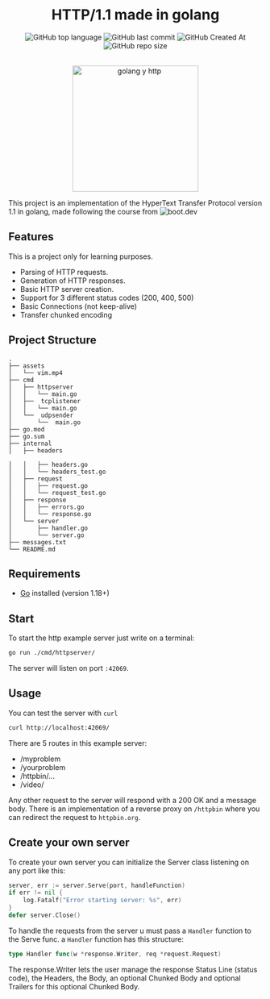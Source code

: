 <div align="center">

# HTTP/1.1 made in golang

![GitHub top language](https://img.shields.io/github/languages/top/alerone/httpfromtcp?color=%2377CDFF)
![GitHub last commit](https://img.shields.io/github/last-commit/alerone/httpfromtcp?color=%23bc0bbf)
![GitHub Created At](https://img.shields.io/github/created-at/alerone/httpfromtcp?color=%230dba69)
![GitHub repo size](https://img.shields.io/github/repo-size/alerone/httpfromtcp?color=%23390385)

<br>

<img src="https://github.com/user-attachments/assets/1bc11981-5738-4a70-aa24-2a9a6eea563a" alt="golang y http" width="250" height="250"/>

</div>

This project is an implementation of the HyperText Transfer Protocol version 1.1 in golang, made following the course from ![boot.dev](https://www.boot.dev/courses/learn-http-protocol-golang)


## Features

This is a project only for learning purposes.

- Parsing of HTTP requests.
- Generation of HTTP responses.
- Basic HTTP server creation.
- Support for 3 different status codes (200, 400, 500)
- Basic Connections (not keep-alive)
- Transfer chunked encoding


## Project Structure

```
.
├── assets
│   └── vim.mp4
├── cmd
│   ├── httpserver
│   │   └── main.go
│   ├──  tcplistener
│   │   └── main.go
│   └──  udpsender
│       └──  main.go
├── go.mod
├── go.sum
├── internal
│   ├── headers

│   │   ├── headers.go
│   │   └── headers_test.go
│   ├── request
│   │   ├── request.go
│   │   └── request_test.go
│   ├── response
│   │   ├── errors.go
│   │   └── response.go
│   └── server
│       ├── handler.go
│       └── server.go
├── messages.txt
└── README.md
```

## Requirements

- [Go](https://golang.org/dl/)  installed (version 1.18+)

## Start

To start the http example server just write on a terminal:

```bash
go run ./cmd/httpserver/
```

The server will listen on port `:42069`.

## Usage

You can test the server with `curl`
```bash
curl http://localhost:42069/
```
There are 5 routes in this example server:
- /myproblem
- /yourproblem
- /httpbin/...
- /video/

Any other request to the server will respond with a 200 OK and a message body. There is an implementation of a reverse proxy on 
`/httpbin` where you can redirect the request to `httpbin.org`.

## Create your own server

To create your own server you can initialize the Server class listening on any port like this:

```go
server, err := server.Serve(port, handleFunction)
if err != nil {
    log.Fatalf("Error starting server: %s", err)
}
defer server.Close()
```

To handle the requests from the server u must pass a `Handler` function to the Serve func. a `Handler` function has this structure:

```go
type Handler func(w *response.Writer, req *request.Request) 
```
The response.Writer lets the user manage the response Status Line (status code), the Headers, the Body, an optional
Chunked Body and optional Trailers for this optional Chunked Body.

